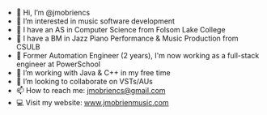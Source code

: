 - 👋 Hi, I’m @jmobriencs
- 👀 I’m interested in music software development
- 📜 I have an AS in Computer Science from Folsom Lake College
- 📜 I have a BM in Jazz Piano Performance & Music Production from CSULB
- 🤖 Former Automation Engineer (2 years), I'm now working as a full-stack engineer at PowerSchool
- 🌱 I’m working with Java & C++ in my free time
- 💞️ I’m looking to collaborate on VSTs/AUs
- 📫 How to reach me: jmobriencs@gmail.com
- 💻 Visit my website: www.jmobrienmusic.com
